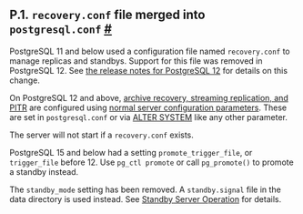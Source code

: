## P.1. `recovery.conf` file merged into `postgresql.conf` [#](#RECOVERY-CONFIG)

PostgreSQL 11 and below used a configuration file named `recovery.conf` to manage replicas and standbys. Support for this file was removed in PostgreSQL 12. See [the release notes for PostgreSQL 12](release-prior.html "E.2. Prior Releases") for details on this change.

On PostgreSQL 12 and above, [archive recovery, streaming replication, and PITR](continuous-archiving.html "26.3. Continuous Archiving and Point-in-Time Recovery (PITR)") are configured using [normal server configuration parameters](runtime-config-replication.html#RUNTIME-CONFIG-REPLICATION-STANDBY "20.6.3. Standby Servers"). These are set in `postgresql.conf` or via [ALTER SYSTEM](sql-altersystem.html "ALTER SYSTEM") like any other parameter.

The server will not start if a `recovery.conf` exists.

PostgreSQL 15 and below had a setting `promote_trigger_file`, or `trigger_file` before 12. Use `pg_ctl promote` or call `pg_promote()` to promote a standby instead.

The `standby_mode` setting has been removed. A `standby.signal` file in the data directory is used instead. See [Standby Server Operation](warm-standby.html#STANDBY-SERVER-OPERATION "27.2.2. Standby Server Operation") for details.